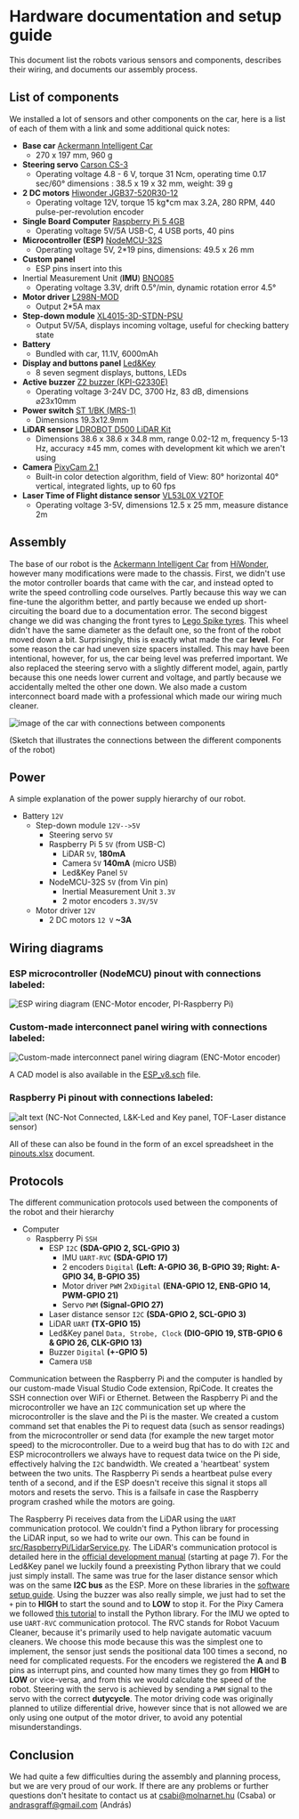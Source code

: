 # Hardware documentation and setup guide
This document list the robots various sensors and components, describes their wiring, and documents our assembly process.

## List of components
We installed a lot of sensors and other components on the car, here is a list of each of them with a link and some additional quick notes:
- **Base car** [Ackermann Intelligent Car](https://www.hiwonder.com/collections/robotic-car/products/ackermann-steering-chassis?variant=40382428381271)
  - 270 x 197 mm, 960 g
- **Steering servo** [Carson CS-3](https://www.amazon.co.uk/Carson-500502015-500502015-CS-3-Servo-3Kg-JR/dp/B0037Y93CW)
  - Operating voltage 4.8 - 6 V, torque 31 Ncm, operating time 0.17 sec/60° dimensions : 38.5 x 19 x 32 mm, weight: 39 g
- **2 DC motors** [Hiwonder JGB37-520R30-12](https://www.hiwonder.com/products/hall-encoder-dc-geared-motor?variant=40451123675223)
  -  Operating voltage 12V, torque 15 kg*cm max 3.2A, 280 RPM, 440 pulse-per-revolution encoder
- **Single Board Computer** [Raspberry Pi 5 4GB](https://www.raspberrypi.com/products/raspberry-pi-5/?variant=raspberry-pi-5-4gb)
  - Operating voltage 5V/5A USB-C, 4 USB ports, 40 pins
- **Microcontroller (ESP)** [NodeMCU-32S](https://www.hestore.hu/prod_10037961.html)
  - Operating voltage 5V, 2*19 pins, dimensions: 49.5 x 26 mm
- **Custom panel**
  - ESP pins insert into this
- Inertial Measurement Unit (**IMU**) [BNO085](https://www.hestore.hu/prod_10044901.html)
  - Operating voltage 3.3V, drift 0.5°/min, dynamic rotation error 4.5°
- **Motor driver** [L298N-MOD](https://www.hestore.hu/prod_10036621.html)
  - Output 2*5A max
- **Step-down module** [XL4015-3D-STDN-PSU](https://www.hestore.hu/prod_10042112.html)
  - Output 5V/5A, displays incoming voltage, useful for checking battery state
- **Battery**
  - Bundled with car, 11.1V, 6000mAh
- **Display and buttons panel** [Led&Key](https://www.hestore.hu/prod_10042203.html)
  - 8 seven segment displays, buttons, LEDs
- **Active buzzer** [Z2 buzzer (KPI-G2330E)](https://www.hestore.hu/prod_10029469.html)
  - Operating voltage 3-24V DC, 3700 Hz, 83 dB, dimensions ⌀23x10mm
- **Power switch** [ST 1/BK (MRS-1)](https://www.hestore.hu/prod_10023322.html)
  - Dimensions 19.3x12.9mm
- **LiDAR sensor** [LDROBOT D500 LiDAR Kit](https://www.elektor.com/products/ldrobot-d500-lidar-kit-360-degree-laser-range-scanner-12-m)
  - Dimensions 38.6 x 38.6 x 34.8 mm, range 0.02-12 m, frequency 5-13 Hz, accuracy ±45 mm, comes with development kit which we aren't using
- **Camera** [PixyCam 2.1](https://tribotix.com/product/pixycam2-1/)
  - Built-in color detection algorithm, field of View: 80° horizontal 40° vertical, integrated lights, up to 60 fps
- **Laser Time of Flight distance sensor** [VL53L0X V2TOF](https://vi.aliexpress.com/item/1005006706036794.html)
  - Operating voltage 3-5V, dimensions 12.5 x 25 mm, measure distance 2m
## Assembly
The base of our robot is the [Ackermann Intelligent Car](https://www.hiwonder.com/products/ackermann-steering-chassis?variant=40382428348503) from [HiWonder](hiwonder.com), however many modifications were made to the chassis. First, we didn't use the motor controller boards that came with the car, and instead opted to write the speed controlling code ourselves. Partly because this way we can fine-tune the algorithm better, and partly because we ended up short-circuiting the board due to a documentation error. The second biggest change we did was changing the front tyres to [Lego Spike tyres](https://www.brickowl.com/catalog/lego-wheel-56-with-medium-azure-tire-39367). This wheel didn't have the same diameter as the default one, so the front of the robot moved down a bit. Surprisingly, this is exactly what made the car **level**. For some reason the car had uneven size spacers installed. This may have been intentional, however, for us, the car being level was preferred important. We also replaced the steering servo with a slightly different model, again, partly because this one needs lower current and voltage, and partly because we accidentally melted the other one down. We also made a custom interconnect board made with a professional which made our wiring much cleaner.

![image of the car with connections between components](robot.png)

(Sketch that illustrates the connections between the different components of the robot)

## Power
A simple explanation of the power supply hierarchy of our robot.
- Battery `12V`
  - Step-down module `12V-->5V`
    - Steering servo `5V`
    - Raspberry Pi 5 `5V` (from USB-C)
      - LiDAR `5V`, **180mA**
      - Camera `5V` **140mA** (micro USB)
      - Led&Key Panel `5V`
    - NodeMCU-32S `5V` (from Vin pin)
      - Inertial Measurement Unit `3.3V`
      - 2 motor encoders `3.3V/5V`
  - Motor driver `12V`
    - 2 DC motors `12 V` **~3A**
## Wiring diagrams
### ESP microcontroller (NodeMCU) pinout with connections labeled:
![ESP wiring diagram](pinouts_ESP.jpg)
(ENC-Motor encoder, PI-Raspberry Pi)
### Custom-made interconnect panel wiring with connections labeled:
![Custom-made interconnect panel wiring diagram](pinouts_panel.jpg)
(ENC-Motor encoder)

A CAD model is also available in the [ESP_v8.sch](ESP_v8.sch) file.
### Raspberry Pi pinout with connections labeled:
![alt text](pinouts_pi.jpg)
(NC-Not Connected, L&K-Led and Key panel, TOF-Laser distance sensor)

All of these can also be found in the form of an excel spreadsheet in the [pinouts.xlsx](pinouts.xlsx) document.
## Protocols
The different communication protocols used between the components of the robot and their hierarchy
- Computer
  - Raspberry Pi `SSH`
    - ESP `I2C` **(SDA-GPIO 2, SCL-GPIO 3)** 
      - IMU `UART-RVC` **(SDA-GPIO 17)**
      - 2 encoders `Digital` **(Left: A-GPIO 36, B-GPIO 39; Right: A-GPIO 34, B-GPIO 35)**
      - Motor driver `PWM` 2x`Digital` **(ENA-GPIO 12, ENB-GPIO 14, PWM-GPIO 21)**
      - Servo `PWM` **(Signal-GPIO 27)**
    - Laser distance sensor `I2C` **(SDA-GPIO 2, SCL-GPIO 3)** 
    - LiDAR `UART` **(TX-GPIO 15)** 
    - Led&Key panel `Data, Strobe, Clock` **(DIO-GPIO 19, STB-GPIO 6 & GPIO 26, CLK-GPIO 13)**
    - Buzzer `Digital` **(+-GPIO 5)**
    - Camera `USB`

Communication between the Raspberry Pi and the computer is handled by our custom-made Visual Studio Code extension, RpiCode. It creates the SSH connection over WiFi or Ethernet. Between the Raspberry Pi and the microcontroller we have an `I2C` communication set up where the microcontroller is the slave and the Pi is the master. We created a custom command set that enables the Pi to request data (such as sensor readings) from the microcontroller or send data (for example the new target motor speed) to the microcontroller. Due to a weird bug that has to do with `I2C` and ESP microcontrollers we always have to request data twice on the Pi side, effectively halving the `I2C` bandwidth. We created a 'heartbeat' system between the two units. The Raspberry Pi sends a heartbeat pulse every tenth of a second, and if the ESP doesn't receive this signal it stops all motors and resets the servo. This is a failsafe in case the Raspberry program crashed while the motors are going.

The Raspberry Pi receives data from the LiDAR using the `UART` communication protocol. We couldn't find a Python library for processing the LiDAR input, so we had to write our own. This can be found in [src/RaspberryPi/LidarService.py](/src/RaspberryPi/LidarService.py). The LiDAR's communication protocol is detailed here in the [official development manual](https://www.ldrobot.com/images/2023/05/23/LDROBOT_LD19_Datasheet_EN_v2.6_Q1JXIRVq.pdf) (starting at page 7). For the Led&Key panel we luckily found a preexisting Python library that we could just simply install. The same was true for the laser distance sensor which was on the same **I2C bus** as the ESP. More on these libraries in the [software setup guide](/src/README.md). Using the buzzer was also really simple, we just had to set the `+` pin to **HIGH** to start the sound and to **LOW** to stop it. For the Pixy Camera we followed [this tutorial](https://docs.pixycam.com/wiki/doku.php?id=wiki:v2:hooking_up_pixy_to_a_raspberry_pi2) to install the Python library. For the IMU we opted to use `UART-RVC` communication protocol. The RVC stands for Robot Vacuum Cleaner, because it's primarily used to help navigate automatic vacuum cleaners. We choose this mode because this was the simplest one to implement, the sensor just sends the positional data 100 times a second, no need for complicated requests. For the encoders we registered the **A** and **B** pins as interrupt pins, and counted how many times they go from **HIGH** to **LOW** or vice-versa, and from this we would calculate the speed of the robot. Steering with the servo is achieved by sending a `PWM` signal to the servo with the correct **dutycycle**. The motor driving code was originally planned to utilize differential drive, however since that is not allowed we are only using one output of the motor driver, to avoid any potential misunderstandings.
## Conclusion
We had quite a few difficulties during the assembly and planning process, but we are very proud of our work. If there are any problems or further questions don't hesitate to contact us at csabi@molnarnet.hu (Csaba) or andrasgraff@gmail.com (András)